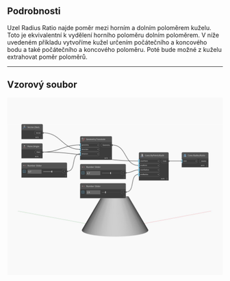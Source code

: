 ## Podrobnosti
Uzel Radius Ratio najde poměr mezi horním a dolním poloměrem kuželu. Toto je ekvivalentní k vydělení horního poloměru dolním poloměrem. V níže uvedeném příkladu vytvoříme kužel určením počátečního a koncového bodu a také počátečního a koncového poloměru. Poté bude možné z kuželu extrahovat poměr poloměrů.
___
## Vzorový soubor

![RadiusRatio](./Autodesk.DesignScript.Geometry.Cone.RadiusRatio_img.jpg)

